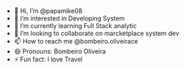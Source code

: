 - 👋 Hi, I’m @papamike08
- 👀 I’m interested in Developing System
- 🌱 I’m currently learning Full Stack analytic
- 💞️ I’m looking to collaborate on marcketplace system dev
- 📫 How to reach me @bombeiro.oliveirace
- 😄 Pronouns: Bombeiro Oliveira
- ⚡ Fun fact: I love Travel

<!---
papamike08/papamike08 is a ✨ special ✨ repository because its `README.md` (this file) appears on your GitHub profile.
You can click the Preview link to take a look at your changes.
--->
